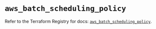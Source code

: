 # `aws_batch_scheduling_policy`

Refer to the Terraform Registry for docs: [`aws_batch_scheduling_policy`](https://registry.terraform.io/providers/hashicorp/aws/5.37.0/docs/resources/batch_scheduling_policy).
